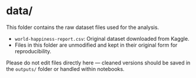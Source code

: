 # data/

This folder contains the raw dataset files used for the analysis.

- `world-happiness-report.csv`: Original dataset downloaded from Kaggle.
- Files in this folder are unmodified and kept in their original form for reproducibility.

Please do not edit files directly here — cleaned versions should be saved in the `outputs/` folder or handled within notebooks.
